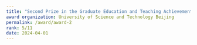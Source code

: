 ```yaml
---
title: "Second Prize in the Graduate Education and Teaching Achievement Award"
award organization: University of Science and Technology Beijing
permalink: /award/award-2
rank: 5/11
date: 2024-04-01
---
```

